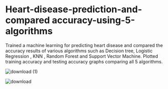 # Heart-disease-prediction-and-compared accuracy-using-5-algorithms
Trained a machine learning for predicting heart disease and compared the accuracy results of various algorithms such as  Decision tree, Logistic Regression , KNN ,  Random Forest and Support Vector Machine. Plotted training accuracy and testing accuracy graphs comparing all 5 algorithms.

![download (1)](https://user-images.githubusercontent.com/86348895/223375102-1c1dc805-f2a2-43c2-a294-33e774225f3d.png)

![download](https://user-images.githubusercontent.com/86348895/223375109-5b376816-27a9-43ca-a29e-27c9b68051f7.png)
